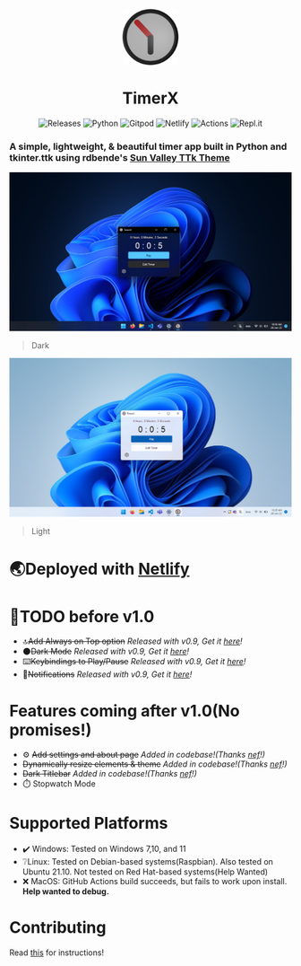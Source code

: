 <p align="center">
    <img alt="TimerX Logo" src="./assets/logo_new.png" width="100px" />
    <h1 align="center">TimerX</h1>
</p>

<p align="center">
    <a style="text-decoration:none" href="https://github.com/TimerX-App/TimerX/releases">
        <img src="https://img.shields.io/github/release/TimerX-App/TimerX.svg?style=flat-square" alt="Releases" width="117px" />
    </a>
    <a style="text-decoration:none" href="https://python.org">
        <img src="https://img.shields.io/badge/python-3670A0?style=for-the-badge&logo=python&logoColor=ffdd54" alt="Python" />
    </a>
    <a style="text-decoration:none" href="https://gitpod.io/#https://github.com/TimerX-App/TimerX">
        <img src="https://img.shields.io/badge/gitpod-f06611.svg?style=for-the-badge&logo=gitpod&logoColor=white" alt="Gitpod" />
    </a>
    <a style="text-decoration:none" href="https://www.netlify.com">
        <img src="https://img.shields.io/badge/netlify-%23000000.svg?style=for-the-badge&logo=netlify&logoColor=#00C7B7" alt="Netlify" />
    </a>
    <a style="text-decoration:none" href="https://github.com/TimerX-App/TimerX/actions">
        <img src="https://img.shields.io/badge/githubactions-%232671E5.svg?style=for-the-badge&logo=githubactions&logoColor=white" alt="Actions" />
    </a>
    <a style="text-decoration:none" href="https://repl.it">
        <img src="https://img.shields.io/badge/Repl.it-%230D101E.svg?style=for-the-badge&logo=replit&logoColor=white" alt="Repl.it" />
    </a>
</p>

### A simple, lightweight, & beautiful timer app built in Python and tkinter.ttk using rdbende's [Sun Valley TTk Theme](https://github.com/rdbende/Sun-Valley-TTk-Theme)

<p style="text-align: center;">
    <img src="./assets/readme/dark.png"></img>
</p>

> Dark

<p style="text-align: center;">
    <img src="./assets/readme/light.png"></img>
</p>

> Light
    
# 🌏Deployed with [Netlify](netlify.app)
    
# 🎯TODO before v1.0
- 🔝~~Add Always on Top option~~ _Released with v0.9, Get it [here](https://github.com/TimerX-App/TimerX/releases)!_
- 🌑~~Dark Mode~~ _Released with v0.9, Get it [here](https://github.com/TimerX-App/TimerX/releases)!_
- ⌨️~~Keybindings to Play/Pause~~ _Released with v0.9, Get it [here](https://github.com/TimerX-App/TimerX/releases)!_
- 🔔~~Notifications~~ _Released with v0.9, Get it [here](https://github.com/TimerX-App/TimerX/releases)!_
# Features coming after v1.0(No promises!)
- ⚙️ ~~Add settings and about page~~ _Added in codebase!(Thanks [nef](https://github.com/not-nef)!)_
- ~~Dynamically resize elements & theme~~ _Added in codebase!(Thanks [nef](https://github.com/not-nef)!)_
- ~~Dark Titlebar~~ _Added in codebase!(Thanks [nef](https://github.com/not-nef)!)_
- ⏱️ Stopwatch Mode

# Supported Platforms
- ✔️ Windows: Tested on Windows 7,10, and 11
- ❔Linux: Tested on Debian-based systems(Raspbian<!-- and ZorinOS-->). Also tested on Ubuntu 21.10. Not tested on Red Hat-based systems(Help Wanted)
- ❌ MacOS: GitHub Actions build succeeds, but fails to work upon install. **Help wanted to debug.**

# Contributing

Read [this](/docs/CONTRIBUTING.md) for instructions!
